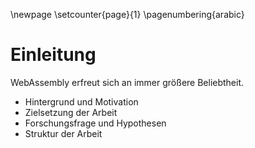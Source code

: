 \newpage
\setcounter{page}{1}
\pagenumbering{arabic}
# Einleitung

WebAssembly erfreut sich an immer größere Beliebtheit. 

- Hintergrund und Motivation
- Zielsetzung der Arbeit
- Forschungsfrage und Hypothesen
- Struktur der Arbeit


